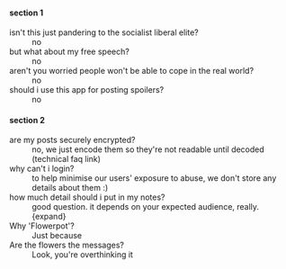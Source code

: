<h4>section 1</h4>
<dl>
  <dt>isn't this just pandering to the socialist liberal elite?</dt>
  <dd>no</dd>
  <dt>but what about my free speech?</dt>
  <dd>no</dd>
  <dt>aren't you worried people won't be able to cope in the real world?</dt>
  <dd>no</dd>
  <dt>should i use this app for posting spoilers?</dt>
  <dd>no</dd>
</dl>
<h4>section 2</h4>
<dl>
  <dt>are my posts securely encrypted?</dt>
  <dd>no, we just encode them so they're not readable until decoded (technical faq link)</dd>
  <dt>why can't i login?</dt>
  <dd>to help minimise our users' exposure to abuse, we don't store any details about them :)</dd>
  <dt>how much detail should i put in my notes?</dt>
  <dd>good question. it depends on your expected audience, really. {expand}</dd>
  <dt>Why 'Flowerpot'?</dt>
  <dd>Just because</dd>
  <dt>Are the flowers the messages?</dt>
  <dd>Look, you're overthinking it</dd>
</dl>
